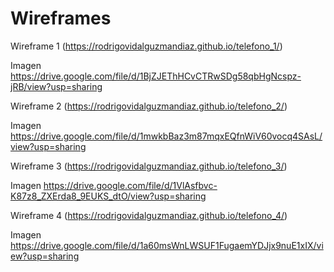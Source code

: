 # Wireframes

Wireframe 1 (https://rodrigovidalguzmandiaz.github.io/telefono_1/)

Imagen https://drive.google.com/file/d/1BjZJEThHCvCTRwSDg58qbHgNcspz-jRB/view?usp=sharing


Wireframe 2 (https://rodrigovidalguzmandiaz.github.io/telefono_2/)

Imagen https://drive.google.com/file/d/1mwkbBaz3m87mqxEQfnWiV60vocq4SAsL/view?usp=sharing


Wireframe 3 (https://rodrigovidalguzmandiaz.github.io/telefono_3/)

Imagen https://drive.google.com/file/d/1VlAsfbvc-K87z8_ZXErda8_9EUKS_dtO/view?usp=sharing


Wireframe 4 (https://rodrigovidalguzmandiaz.github.io/telefono_4/)

Imagen https://drive.google.com/file/d/1a60msWnLWSUF1FugaemYDJjx9nuE1xIX/view?usp=sharing
